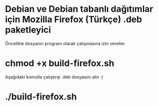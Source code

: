 # Debian ve Debian tabanlı dağıtımlar için Mozilla Firefox (Türkçe) .deb paketleyici 

Öncelikle dosyanın program olarak çalışmasına izin verelim
# chmod +x build-firefox.sh

Aşağıdaki komutla çalıştırıp .deb dosyasını alın :) 
# ./build-firefox.sh 
